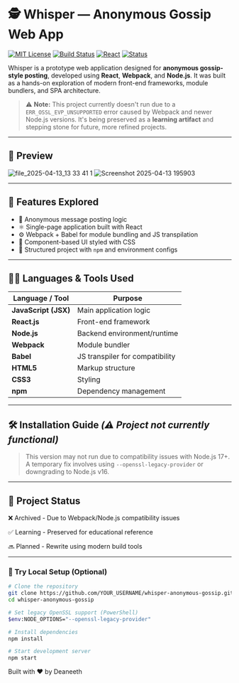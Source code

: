 # 🕵️ Whisper — Anonymous Gossip Web App

[![MIT License](https://img.shields.io/badge/license-MIT-green.svg)](LICENSE)
[![Build Status](https://img.shields.io/badge/build-N/A-lightgrey)]()
[![React](https://img.shields.io/badge/Made%20with-React-blue.svg)](https://reactjs.org/)
[![Status](https://img.shields.io/badge/status-archived-lightgrey)]()

Whisper is a prototype web application designed for **anonymous gossip-style posting**, developed using **React**, **Webpack**, and **Node.js**. It was built as a hands-on exploration of modern front-end frameworks, module bundlers, and SPA architecture.

> ⚠️ **Note:** This project currently doesn't run due to a `ERR_OSSL_EVP_UNSUPPORTED` error caused by Webpack and newer Node.js versions. It's being preserved as a **learning artifact** and stepping stone for future, more refined projects.

---

## 📸 Preview

![file_2025-04-13_13 33 41 1](https://github.com/user-attachments/assets/4ab15037-87b1-40f6-b939-c0fc026bfe65) 
![Screenshot 2025-04-13 195903](https://github.com/user-attachments/assets/29d92f4b-da6a-4865-8609-1bfcf514227e)



---

## 🧠 Features Explored

- 🔐 Anonymous message posting logic
- ⚛️ Single-page application built with React
- ⚙️ Webpack + Babel for module bundling and JS transpilation
- 🎨 Component-based UI styled with CSS
- 🧰 Structured project with `npm` and environment configs

---

## 🧑‍💻 Languages & Tools Used

| Language / Tool     | Purpose                         |
|---------------------|---------------------------------|
| **JavaScript (JSX)**| Main application logic          |
| **React.js**        | Front-end framework             |
| **Node.js**         | Backend environment/runtime     |
| **Webpack**         | Module bundler                  |
| **Babel**           | JS transpiler for compatibility |
| **HTML5**           | Markup structure                |
| **CSS3**            | Styling                         |
| **npm**             | Dependency management           |

---

## 🛠️ Installation Guide *(⚠️ Project not currently functional)*

> This version may not run due to compatibility issues with Node.js 17+. A temporary fix involves using `--openssl-legacy-provider` or downgrading to Node.js v16.
> 
---

## 🚧 Project Status
❌ Archived	 - Due to Webpack/Node.js compatibility issues

✅ Learning	 - Preserved for educational reference

🔜 Planned	 - Rewrite using modern build tools

---


### 🧪 Try Local Setup (Optional)
```bash
# Clone the repository
git clone https://github.com/YOUR_USERNAME/whisper-anonymous-gossip.git
cd whisper-anonymous-gossip

# Set legacy OpenSSL support (PowerShell)
$env:NODE_OPTIONS="--openssl-legacy-provider"

# Install dependencies
npm install

# Start development server
npm start 
```

Built with ❤️ by Deaneeth
